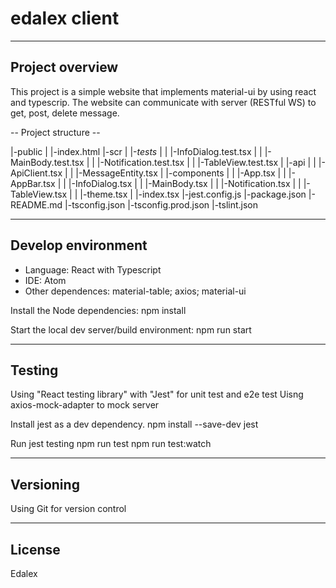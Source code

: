 # edalex client
----------------
Project overview
----------------
This project is a simple website that implements material-ui by using react and typescrip. 
The website can communicate with server (RESTful WS) to get, post, delete message.

-- Project structure --

|-public
|	|-index.html
|-scr
|	|-_tests_
|	|	|-InfoDialog.test.tsx
|	|	|-MainBody.test.tsx
|	|	|-Notification.test.tsx
|	|	|-TableView.test.tsx
|	|-api
|	|	|-ApiClient.tsx
|	|	|-MessageEntity.tsx
|	|-components
|	|	|-App.tsx
|	|	|-AppBar.tsx
|	|	|-InfoDialog.tsx
|	|	|-MainBody.tsx
|	|	|-Notification.tsx
|	|	|-TableView.tsx
|	|	|-theme.tsx
|	|-index.tsx
|-jest.config.js
|-package.json
|-README.md
|-tsconfig.json
|-tsconfig.prod.json
|-tslint.json

-------------------
Develop environment
-------------------
- Language: React with Typescript
- IDE: Atom
- Other dependences: material-table; axios; material-ui

Install the Node dependencies:
    npm install

Start the local dev server/build environment:
    npm run start

--------
Testing
--------
Using "React testing library" with "Jest" for unit test and e2e test
Uisng axios-mock-adapter to mock server

Install jest as a dev dependency.
	npm install --save-dev jest

Run jest testing
	npm run test
	npm run test:watch

----------
Versioning
----------
Using Git for version control

-------
License
-------
Edalex
